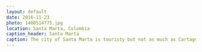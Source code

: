 ```yaml
---
layout: default
date: 2016-11-23
photo: 1480514775.jpg
location: Santa Marta, Colombia
caption_header: Santa Marta
caption: The city of Santa Marta is touristy but not as much as Cartagena. The temperature is also less hot and oppressive. This city is also known to be the party city of the north coast. There is a lot of small squares, very good restaurant, nice bars and clubs! I really enjoyed this town! I played Jenga drunk in a bar ;)
---
```

